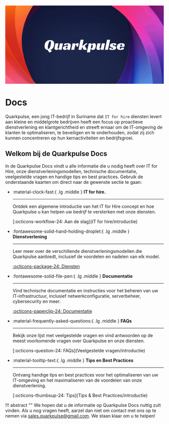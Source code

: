 ![Hero Image](assets/images/Hero.jpg)

# Docs
Quarkpulse, een jong IT-bedrijf in Suriname dat `IT for hire` diensten levert aan kleine en middelgrote bedrijven heeft een focus op proactieve dienstverlening en klantgerichtheid  en streeft ernaar om de IT-omgeving de klanten te optimaliseren, te beveiligen en te onderhouden, zodat zij zich kunnen concentreren op hun kernactiviteiten en bedrijfsgroei.

## Welkom bij de Quarkpulse Docs

In de Quarkpulse Docs vindt u alle informatie die u nodig heeft over IT for Hire, onze dienstverleningsmodellen, technische documentatie, veelgestelde vragen en handige tips en best practices. Gebruik de onderstaande kaarten om direct naar de gewenste sectie te gaan:

<div class="grid cards" markdown>

-   :material-clock-fast:{ .lg .middle } __IT for hire.__

    ---

    Ontdek een algemene introductie van het IT for Hire concept en hoe Quarkpulse u kan helpen uw bedrijf te versterken met onze diensten.

    [:octicons-workflow-24: Aan de slag](IT for hire/introductie)

-   :fontawesome-solid-hand-holding-droplet:{ .lg .middle } __Dienstverlening__

    ---

    Leer meer over de verschillende dienstverleningsmodellen die Quarkpulse aanbiedt, inclusief de voordelen en nadelen van elk model.

    [:octicons-package-24: Diensten](Dienstverlening/ALGEMEEN/01-introductie)

-   :fontawesome-solid-file-pen:{ .lg .middle } __Documentatie__

    ---

    Vind technische documentatie en instructies voor het beheren van uw IT-infrastructuur, inclusief netwerkconfiguratie, serverbeheer, cybersecurity en meer.

    [:octicons-paperclip-24: Documentatie](Documentatie/inleiding)

-   :material-frequently-asked-questions:{ .lg .middle } __FAQs__

    ---

    Bekijk onze lijst met veelgestelde vragen en vind antwoorden op de meest voorkomende vragen over Quarkpulse en onze diensten.

    [:octicons-question-24: FAQs](Veelgestelde vragen/introductie)

-   :material-tooltip-text:{ .lg .middle } __Tips en Best Practices__

    ---

    Ontvang handige tips en best practices voor het optimaliseren van uw IT-omgeving en het maximaliseren van de voordelen van onze dienstverlening.

    [:octicons-thumbsup-24: Tips](Tips & Best Practices/introductie)    

</div>

!!! abstract ""
    We hopen dat u de informatie op Quarkpulse Docs nuttig zult vinden. Als u nog vragen heeft, aarzel dan niet om contact met ons op te nemen via [sales.quarkpulse@gmail.com](mailto:sales.quarkpulse@gmail.com). We staan ​​klaar om u te helpen!
